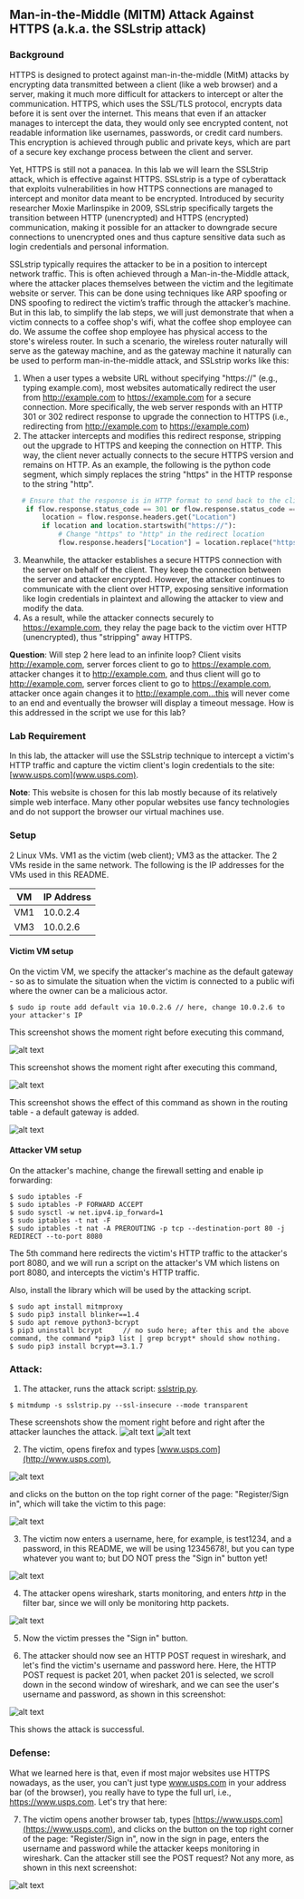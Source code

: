 ## Man-in-the-Middle (MITM) Attack Against HTTPS (a.k.a. the SSLstrip attack)

### Background

HTTPS is designed to protect against man-in-the-middle (MitM) attacks by encrypting data transmitted between a client (like a web browser) and a server, making it much more difficult for attackers to intercept or alter the communication. HTTPS, which uses the SSL/TLS protocol, encrypts data before it is sent over the internet. This means that even if an attacker manages to intercept the data, they would only see encrypted content, not readable information like usernames, passwords, or credit card numbers. This encryption is achieved through public and private keys, which are part of a secure key exchange process between the client and server.

Yet, HTTPS is still not a panacea. In this lab we will learn the SSLStrip attack, which is effective against HTTPS. SSLstrip is a type of cyberattack that exploits vulnerabilities in how HTTPS connections are managed to intercept and monitor data meant to be encrypted. Introduced by security researcher Moxie Marlinspike in 2009, SSLstrip specifically targets the transition between HTTP (unencrypted) and HTTPS (encrypted) communication, making it possible for an attacker to downgrade secure connections to unencrypted ones and thus capture sensitive data such as login credentials and personal information.

SSLstrip typically requires the attacker to be in a position to intercept network traffic. This is often achieved through a Man-in-the-Middle attack, where the attacker places themselves between the victim and the legitimate website or server. This can be done using techniques like ARP spoofing or DNS spoofing to redirect the victim’s traffic through the attacker’s machine. But in this lab, to simplify the lab steps, we will just demonstrate that when a victim connects to a coffee shop's wifi, what the coffee shop employee can do. We assume the coffee shop employee has physical access to the store's wireless router. In such a scenario, the wireless router naturally will serve as the gateway machine, and as the gateway machine it naturally can be used to perform man-in-the-middle attack, and SSLstrip works like this:

1. When a user types a website URL without specifying "https://" (e.g., typing example.com), most websites automatically redirect the user from http://example.com to https://example.com for a secure connection. More specifically, the web server responds with an HTTP 301 or 302 redirect response to upgrade the connection to HTTPS (i.e., redirecting from http://example.com to https://example.com)
2. The attacker intercepts and modifies this redirect response, stripping out the upgrade to HTTPS and keeping the connection on HTTP. This way, the client never actually connects to the secure HTTPS version and remains on HTTP. As an example, the following is the python code segment, which simply replaces the string "https" in the HTTP response to the string "http".
```python
   # Ensure that the response is in HTTP format to send back to the client
    if flow.response.status_code == 301 or flow.response.status_code == 302:
        location = flow.response.headers.get("Location")
        if location and location.startswith("https://"):
            # Change "https" to "http" in the redirect location
            flow.response.headers["Location"] = location.replace("https://", "http://", 1)
```
3. Meanwhile, the attacker establishes a secure HTTPS connection with the server on behalf of the client. They keep the connection between the server and attacker encrypted. However, the attacker continues to communicate with the client over HTTP, exposing sensitive information like login credentials in plaintext and allowing the attacker to view and modify the data.
4. As a result, while the attacker connects securely to https://example.com, they relay the page back to the victim over HTTP (unencrypted), thus "stripping" away HTTPS.

**Question**: Will step 2 here lead to an infinite loop? Client visits http://example.com, server forces client to go to https://example.com, attacker changes it to http://example.com, and thus client will go to http://example.com, server forces client to go to https://example.com, attacker once again changes it to http://example.com...this will never come to an end and eventually the browser will display a timeout message. How is this addressed in the script we use for this lab?

### Lab Requirement

In this lab, the attacker will use the SSLstrip technique to intercept a victim's HTTP traffic and capture the victim client's login credentials to the site: [www.usps.com](www.usps.com).

**Note**: This website is chosen for this lab mostly because of its relatively simple web interface. Many other popular websites use fancy technologies and do not support the browser our virtual machines use.

### Setup

2 Linux VMs. VM1 as the victim (web client); VM3 as the attacker. The 2 VMs reside in the same network. The following is the IP addresses for the VMs used in this README.

| VM  |  IP Address  |
|-----|--------------|
| VM1 |  10.0.2.4    |
| VM3 |  10.0.2.6    |

#### Victim VM setup

On the victim VM, we specify the attacker's machine as the default gateway - so as to simulate the situation when the victim is connected to a public wifi where the owner can be a malicious actor.

```console
$ sudo ip route add default via 10.0.2.6 // here, change 10.0.2.6 to your attacker's IP
```

This screenshot shows the moment right before executing this command, 

![alt text](images/lab-mitm-add-route-before-enter.png "before entering")

This screenshot shows the moment right after executing this command, 

![alt text](images/lab-mitm-add-route-after-enter.png "after entering")

This screenshot shows the effect of this command as shown in the routing table - a default gateway is added.

![alt text](images/lab-mitm-routing-table.png "the routing table")

#### Attacker VM setup

On the attacker's machine, change the firewall setting and enable ip forwarding:

```console
$ sudo iptables -F
$ sudo iptables -P FORWARD ACCEPT
$ sudo sysctl -w net.ipv4.ip_forward=1
$ sudo iptables -t nat -F
$ sudo iptables -t nat -A PREROUTING -p tcp --destination-port 80 -j REDIRECT --to-port 8080
```

The 5th command here redirects the victim's HTTP traffic to the attacker's port 8080, and we will run a script on the attacker's VM which listens on port 8080, and intercepts the victim's HTTP traffic.

Also, install the library which will be used by the attacking script.

```console
$ sudo apt install mitmproxy
$ sudo pip3 install blinker==1.4
$ sudo apt remove python3-bcrypt
$ pip3 uninstall bcrypt		// no sudo here; after this and the above command, the command *pip3 list | grep bcrypt* should show nothing.
$ sudo pip3 install bcrypt==3.1.7
```

### Attack: 

1. The attacker, runs the attack script: [sslstrip.py](sslstrip.py).

<!-- $ mitmdump -s sslstrip.py -->
```console
$ mitmdump -s sslstrip.py --ssl-insecure --mode transparent
```

These screenshots show the moment right before and right after the attacker launches the attack.
![alt text](images/lab-mitm-sslstrip-launch-attack-p1.png "launch attack p1")
![alt text](images/lab-mitm-sslstrip-launch-attack-p2.png "launch attack p2")

2. The victim, opens firefox and types [www.usps.com](http://www.usps.com), 

![alt text](images/lab-mitm-sslstrip-usps-home.png "the usps home page")

and clicks on the button on the top right corner of the page: "Register/Sign in", which will take the victim to this page:

![alt text](images/lab-mitm-sslstrip-sign-in-page.png "the sign in page")

3. The victim now enters a username, here, for example, is test1234, and a password, in this README, we will be using 12345678!, but you can type whatever you want to; but DO NOT press the "Sign in" button yet!

![alt text](images/lab-mitm-sslstrip-sign-in.png "ready to sign in")

4. The attacker opens wireshark, starts monitoring, and enters *http* in the filter bar, since we will only be monitoring http packets.

![alt text](images/lab-mitm-sslstrip-wireshark-filter.png "set http filter in wireshark")

5. Now the victim presses the "Sign in" button.

6. The attacker should now see an HTTP POST request in wireshark, and let's find the victim's username and password here. Here, the HTTP POST request is packet 201, when packet 201 is selected, we scroll down in the second window of wireshark, and we can see the user's username and password, as shown in this screenshot:

![alt text](images/lab-mitm-sslstrip-success.png "lab is successful!")

This shows the attack is successful.

### Defense:

What we learned here is that, even if most major websites use HTTPS nowadays, as the user, you can't just type www.usps.com in your address bar (of the browser), you really have to type the full url, i.e., https://www.usps.com. Let's try that here:

7. The victim opens another browser tab, types [https://www.usps.com](https://www.usps.com), and clicks on the button on the top right corner of the page: "Register/Sign in", now in the sign in page, enters the username and password while the attacker keeps monitoring in wireshark. Can the attacker still see the POST request? Not any more, as shown in this next screenshot:

![alt text](images/lab-mitm-sslstrip-defense.png "protect yourself")
